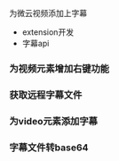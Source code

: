 为微云视频添加上字幕

* extension开发
* 字幕api


### 为视频元素增加右键功能

### 获取远程字幕文件

### 为video元素添加字幕

### 字幕文件转base64